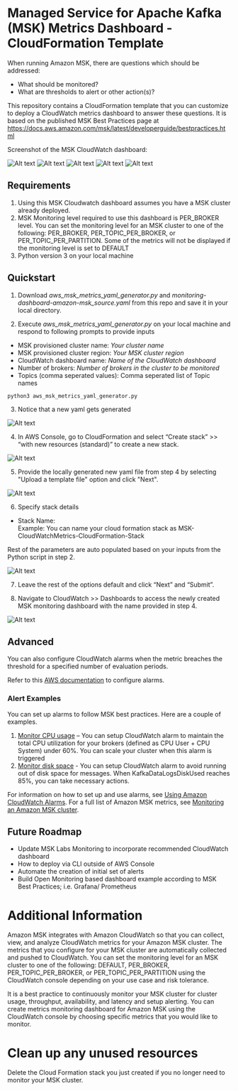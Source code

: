 # Managed Service for Apache Kafka (MSK) Metrics Dashboard - CloudFormation Template

When running Amazon MSK, there are questions which should be addressed:

* What should be monitored? 
* What are thresholds to alert or other action(s)?

This repository contains a CloudFormation template that you can customize to deploy a CloudWatch metrics dashboard to answer these questions.  It is based on the published MSK Best Practices page at https://docs.aws.amazon.com/msk/latest/developerguide/bestpractices.html

Screenshot of the MSK CloudWatch dashboard:
 
 ![Alt text](images/c-level-metrics.png)
 ![Alt text](images/cb1-level-metrics.png)
 ![Alt text](images/cb2-level-metrics.png)
 ![Alt text](images/cb3-level-metrics.png)
 ![Alt text](images/cbt-level-metrics.png)

## Requirements

1. Using this MSK Cloudwatch dashboard assumes you have a MSK cluster already deployed.
2. MSK Monitoring level required to use this dashboard is PER_BROKER level. You can set the monitoring level for an MSK cluster to one of the following: PER_BROKER, PER_TOPIC_PER_BROKER, or PER_TOPIC_PER_PARTITION.
Some of the metrics will not be displayed if the monitoring level is set to DEFAULT 
3. Python version 3 on your local machine

## Quickstart

1. Download _aws_msk_metrics_yaml_generator.py_ and _monitoring-dashboard-amazon-msk_source.yaml_ from this repo and save it in your local directory.

2. Execute _aws_msk_metrics_yaml_generator.py_ on your local machine and respond to following prompts to provide inputs
-   MSK provisioned cluster name: _Your cluster name_
-   MSK provisioned cluster region: _Your MSK cluster region_
-   CloudWatch dashboard name: _Name of the CloudWatch dashboard_
-   Number of brokers: _Number of brokers in the cluster to be monitored_
-   Topics (comma seperated values): Comma seperated list of Topic names 

`python3 aws_msk_metrics_yaml_generator.py`

3. Notice that a new yaml gets generated 

![Alt text](images/lt1.png)

4. In AWS Console, go to CloudFormation and select “Create stack” >> “with new resources (standard)” to create a new stack.

![Alt text](images/cf1.png)

5. Provide the locally generated new yaml file from step 4 by selecting "Upload a template file" option and click "Next".

![Alt text](images/cf2.png)

6. Specify stack details

* Stack Name:  
Example: You can name your cloud formation stack as MSK-CloudWatchMetrics-CloudFormation-Stack

Rest of the parameters are auto populated based on your inputs from the Python script in step 2.

![Alt text](images/cf3.png)

7. Leave the rest of the options default and click “Next” and “Submit”.

8. Navigate to CloudWatch >> Dashboards to access the newly created MSK monitoring dashboard with the name provided in step 4.

![Alt text](images/cf4.png)


## Advanced

You can also configure CloudWatch alarms when the metric breaches the threshold for a specified number of evaluation periods. 

Refer to this [AWS documentation](https://docs.aws.amazon.com/AmazonCloudWatch/latest/monitoring/ConsoleAlarms.html) to configure alarms.

### Alert Examples

You can set up alarms to follow MSK best practices. Here are a couple of examples.

1.	[Monitor CPU usage](https://docs.aws.amazon.com/msk/latest/developerguide/bestpractices.html#bestpractices-monitor-cpu) – You can setup CloudWatch alarm to maintain the total CPU utilization for your brokers (defined as CPU User + CPU System) under 60%. You can scale your cluster when this alarm is triggered
2.	[Monitor disk space](https://docs.aws.amazon.com/msk/latest/developerguide/bestpractices.html#bestpractices-monitor-disk-space) - You can setup CloudWatch alarm to avoid running out of disk space for messages. When KafkaDataLogsDiskUsed reaches 85%, you can take necessary actions.

For information on how to set up and use alarms, see [Using Amazon CloudWatch Alarms](https://docs.aws.amazon.com/AmazonCloudWatch/latest/monitoring/AlarmThatSendsEmail.html). For a full list of Amazon MSK metrics, see [Monitoring an Amazon MSK cluster](https://docs.aws.amazon.com/msk/latest/developerguide/monitoring.html).


## Future Roadmap
* Update MSK Labs Monitoring to incorporate recommended CloudWatch dashboard
* How to deploy via CLI outside of AWS Console
* Automate the creation of initial set of alerts
* Build Open Monitoring based dashboard example according to MSK Best Practices; i.e. Grafana/ Prometheus

  

# Additional Information

Amazon MSK integrates with Amazon CloudWatch so that you can collect, view, and analyze CloudWatch metrics for your Amazon MSK cluster. The metrics that you configure for your MSK cluster are automatically collected and pushed to CloudWatch. You can set the monitoring level for an MSK cluster to one of the following: DEFAULT, PER_BROKER, PER_TOPIC_PER_BROKER, or PER_TOPIC_PER_PARTITION using the CloudWatch console depending on your use case and risk tolerance. 

It is a best practice to continuously monitor your MSK cluster for cluster usage, throughput, availability, and latency and setup alerting. You can create metrics monitoring dashboard for Amazon MSK using the CloudWatch console by choosing specific metrics that you would like to monitor. 

# Clean up any unused resources

Delete the Cloud Formation stack you just created if you no longer need to monitor your MSK cluster. 
